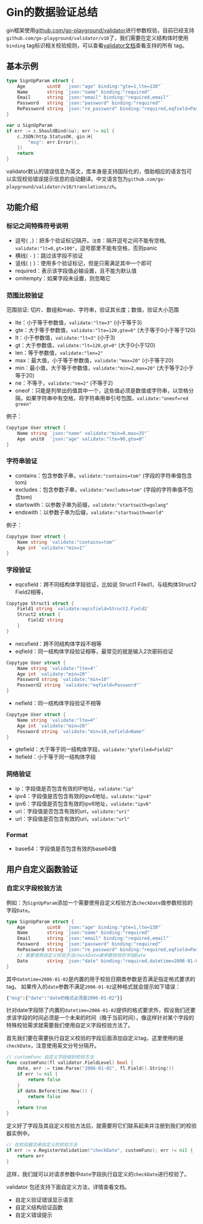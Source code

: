 # Gin的数据验证总结

gin框架使用[github.com/go-playground/validator](https://github.com/go-playground/validator)进行参数校验，目前已经支持`github.com/go-playground/validator/v10`了，我们需要在定义结构体时使用 `binding` tag标识相关校验规则，可以查看[validator文档](https://godoc.org/github.com/go-playground/validator#hdr-Baked_In_Validators_and_Tags)查看支持的所有 tag。

## 基本示例

```go
type SignUpParam struct {
	Age        uint8  `json:"age" binding:"gte=1,lte=130"`
	Name       string `json:"name" binding:"required"`
	Email      string `json:"email" binding:"required,email"`
	Password   string `json:"password" binding:"required"`
	RePassword string `json:"re_password" binding:"required,eqfield=Password"`
}

var u SignUpParam
if err := c.ShouldBind(&u); err != nil {
    c.JSON(http.StatusOK, gin.H{
        "msg": err.Error(),
    })
    return
}
```

validator默认的错误信息为英文，库本身是支持国际化的，借助相应的语言包可以实现校验错误提示信息的自动翻译。中文语言包为`github.com/go-playground/validator/v10/translations/zh`。

## 功能介绍

### 标记之间特殊符号说明

- 逗号( `,`)：把多个验证标记隔开。`注意`：隔开逗号之间不能有空格, `validate:"lt=0,gt=100"`，逗号那里不能有空格，否则panic
- 横线( `-` )：跳过该字段不验证
- 竖线( `|` )：使用多个验证标记，但是只需满足其中一个即可
- required：表示该字段值必输设置，且不能为默认值
- omitempty：如果字段未设置，则忽略它

### 范围比较验证

范围验证: 切片、数组和map、字符串，验证其长度；数值，验证大小范围

- lte：小于等于参数值，`validate:"lte=3"` (小于等于3)
- gte：大于等于参数值，`validate:"lte=120,gte=0"` (大于等于0小于等于120)
- lt：小于参数值，`validate:"lt=3"` (小于3)
- gt：大于参数值，`validate:"lt=120,gt=0"` (大于0小于120)
- len：等于参数值，`validate:"len=2"`
- max：最大值，小于等于参数值，`validate:"max=20"` (小于等于20)
- min：最小值，大于等于参数值，`validate:"min=2,max=20"` (大于等于2小于等于20)
- ne：不等于，`validate:"ne=2"` (不等于2)
- oneof：只能是列举出的值其中一个，这些值必须是数值或字符串，以空格分隔，如果字符串中有空格，将字符串用单引号包围，`validate:"oneof=red green"`

例子：

```go
Copytype User struct {
    Name string `json:"name" validate:"min=0,max=35"`
    Age  unit8  `json:"age" validate:"lte=90,gte=0"`
}
```

### 字符串验证

- contains：包含参数子串，`validate:"contains=tom"` (字段的字符串值包含tom)
- excludes：包含参数子串，`validate:"excludes=tom"` (字段的字符串值不包含tom)
- startswith：以参数子串为前缀，`validate:"startswith=golang"`
- endswith：以参数子串为后缀，`validate:"startswith=world"`

例子：

```go
Copytype User struct { 
    Name string `validate:"contains=tom"` 
    Age int `validate:"min=1"`
}
```

### 字段验证

- eqcsfield：跨不同结构体字段验证，比如说 Struct1 Filed1，与结构体Struct2 Field2相等，

```go
Copytype Struct1 struct {
    Field1 string `validate:eqcsfield=Struct2.Field2`
    Struct2 struct {
        Field2 string 
    }
}
```

- necsfield：跨不同结构体字段不相等
- eqfield：同一结构体字段验证相等，最常见的就是输入2次密码验证

```go
Copytype User struct { 
    Name string `validate:"lte=4"` 
    Age int `validate:"min=20"` 
    Password string `validate:"min=10"`
    Password2 string `validate:"eqfield=Password"`
}
```

- nefield：同一结构体字段验证不相等

```go
Copytype User struct {
    Name string `validate:"lte=4"` 
    Age int `validate:"min=20"` 
    Password string `validate:"min=10,nefield=Name"`
}
```

- gtefield：大于等于同一结构体字段，`validate:"gtefiled=Field2"`
- ltefield：小于等于同一结构体字段

### 网络验证

- ip：字段值是否包含有效的IP地址，`validate:"ip"`
- ipv4：字段值是否包含有效的ipv4地址，`validate:"ipv4"`
- ipv6：字段值是否包含有效的ipv6地址，`validate:"ipv6"`
- uri：字段值是否包含有效的uri，`validate:"uri"`
- url：字段值是否包含有效的uri，`validate:"url"`

### Format

- base64：字段值是否包含有效的base64值

## 用户自定义函数验证

### 自定义字段校验方法

例如：为`SignUpParam`添加一个需要使用自定义校验方法`checkDate`做参数校验的字段`Date`。

```go
type SignUpParam struct {
	Age        uint8  `json:"age" binding:"gte=1,lte=130"`
	Name       string `json:"name" binding:"required"`
	Email      string `json:"email" binding:"required,email"`
	Password   string `json:"password" binding:"required"`
	RePassword string `json:"re_password" binding:"required,eqfield=Password"`
	// 需要使用自定义校验方法checkDate做参数校验的字段Date
	Date       string `json:"date" binding:"required,datetime=2006-01-02,checkDate"`
}
```

其中`datetime=2006-01-02`是内置的用于校验日期类参数是否满足指定格式要求的tag。 如果传入的`date`参数不满足`2006-01-02`这种格式就会提示如下错误：

```bash
{"msg":{"date":"date的格式必须是2006-01-02"}}
```

针对date字段除了内置的`datetime=2006-01-02`提供的格式要求外，假设我们还要求该字段的时间必须是一个未来的时间（晚于当前时间），像这样针对某个字段的特殊校验需求就需要我们使用自定义字段校验方法了。

首先我们要在需要执行自定义校验的字段后面添加自定义tag，这里使用的是`checkDate`，注意使用英文分号分隔开。

```go
// customFunc 自定义字段级别校验方法
func customFunc(fl validator.FieldLevel) bool {
	date, err := time.Parse("2006-01-02", fl.Field().String())
	if err != nil {
		return false
	}
	if date.Before(time.Now()) {
		return false
	}
	return true
}
```

定义好了字段及其自定义校验方法后，就需要将它们联系起来并注册到我们的校验器实例中。

```go
// 在校验器注册自定义的校验方法
if err := v.RegisterValidation("checkDate", customFunc); err != nil {
	return err
}
```

这样，我们就可以对请求参数中`date`字段执行自定义的`checkDate`进行校验了。

validator 包还支持下面自定义方法，详情查看文档。

- 自定义验证错误显示语言
- 自定义结构验证函数
- 自定义错误提示





